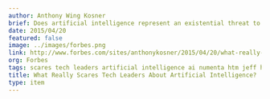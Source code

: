 ```yaml
---
author: Anthony Wing Kosner
brief: Does artificial intelligence represent an existential threat to humanity? Some very smart people think so. Technologists are supposed to be rationalists, and yet Musk waxed supernatural about the threat of renegade AI.
date: 2015/04/20
featured: false
image: ../images/forbes.png
link: http://www.forbes.com/sites/anthonykosner/2015/04/20/what-really-scares-tech-leaders-about-artificial-intelligence/
org: Forbes
tags: scares tech leaders artificial intelligence ai numenta htm jeff hawkins
title: What Really Scares Tech Leaders About Artificial Intelligence?
type: item
---
```


